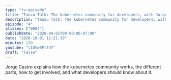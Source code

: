 ```yaml
---
type: "tv-episode"
title: "Tanzu Talk: The kubernetes community for developers, with Jorge Castro"
description: "Tanzu Talk: The kubernetes community for developers, with Jorge Castro"
episode: "4"
aliases: ["0004"]
publishdate: "2020-04-01T00:00:00-07:00"
date: "2020-10-01 12:21:19"
minutes: 120
youtube: "c1OVw8Pt7dY"
draft: "False"
---
```


Jorge Castro explains how the kubernetes community works, the different parts, how to get involved, and what developers should know about it.